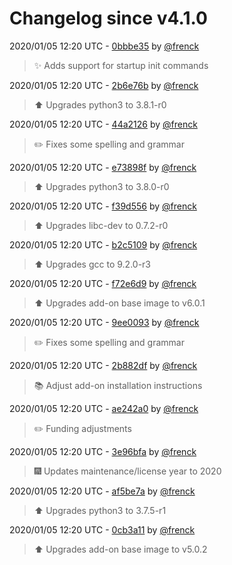 # Changelog since v4.1.0

2020/01/05 12:20 UTC - [0bbbe35](https://github.com/hassio-addons/addon-appdaemon3/commit/0bbbe3549d8100c9462a0023604d6964b20bc8b3) by [@frenck](https://github.com/frenck)
> :sparkles: Adds support for startup init commands 

2020/01/05 12:20 UTC - [2b6e76b](https://github.com/hassio-addons/addon-appdaemon3/commit/2b6e76b3c23e325fe5127138ada42a5c498b3147) by [@frenck](https://github.com/frenck)
> :arrow_up: Upgrades python3 to 3.8.1-r0 

2020/01/05 12:20 UTC - [44a2126](https://github.com/hassio-addons/addon-appdaemon3/commit/44a2126d20a0a4cf1585c5a8dd6768ef683815c5) by [@frenck](https://github.com/frenck)
> :pencil2: Fixes some spelling and grammar 

2020/01/05 12:20 UTC - [e73898f](https://github.com/hassio-addons/addon-appdaemon3/commit/e73898f191dd77b97f9e5779de371db61c01f1c8) by [@frenck](https://github.com/frenck)
> :arrow_up: Upgrades python3 to 3.8.0-r0 

2020/01/05 12:20 UTC - [f39d556](https://github.com/hassio-addons/addon-appdaemon3/commit/f39d55604f59f769c7b007a7291272274b06aefd) by [@frenck](https://github.com/frenck)
> :arrow_up: Upgrades libc-dev to 0.7.2-r0 

2020/01/05 12:20 UTC - [b2c5109](https://github.com/hassio-addons/addon-appdaemon3/commit/b2c5109535977343a51b551e82148c84372c66b4) by [@frenck](https://github.com/frenck)
> :arrow_up: Upgrades gcc to 9.2.0-r3 

2020/01/05 12:20 UTC - [f72e6d9](https://github.com/hassio-addons/addon-appdaemon3/commit/f72e6d9e648c4b66463ca397515ff5d13ccff608) by [@frenck](https://github.com/frenck)
> :arrow_up: Upgrades add-on base image to v6.0.1 

2020/01/05 12:20 UTC - [9ee0093](https://github.com/hassio-addons/addon-appdaemon3/commit/9ee0093b4c45c6978dcd8224450b645e2df0122e) by [@frenck](https://github.com/frenck)
> :pencil2: Fixes some spelling and grammar 

2020/01/05 12:20 UTC - [2b882df](https://github.com/hassio-addons/addon-appdaemon3/commit/2b882df5226337bbd43aed8896f8e444298398bb) by [@frenck](https://github.com/frenck)
> :books: Adjust add-on installation instructions 

2020/01/05 12:20 UTC - [ae242a0](https://github.com/hassio-addons/addon-appdaemon3/commit/ae242a09d65a0e217a8773ae76fd1bdd528ce0b5) by [@frenck](https://github.com/frenck)
> :pencil2: Funding adjustments 

2020/01/05 12:20 UTC - [3e96bfa](https://github.com/hassio-addons/addon-appdaemon3/commit/3e96bfa074baf7c55a4af00f211c6a9fe84f9e10) by [@frenck](https://github.com/frenck)
> :fireworks: Updates maintenance/license year to 2020 

2020/01/05 12:20 UTC - [af5be7a](https://github.com/hassio-addons/addon-appdaemon3/commit/af5be7a65fb46abacd77a234894168672b0afb96) by [@frenck](https://github.com/frenck)
> :arrow_up: Upgrades python3 to 3.7.5-r1 

2020/01/05 12:20 UTC - [0cb3a11](https://github.com/hassio-addons/addon-appdaemon3/commit/0cb3a112027e8948bffa27bf4d6de7e63dc24278) by [@frenck](https://github.com/frenck)
> :arrow_up: Upgrades add-on base image to v5.0.2 

